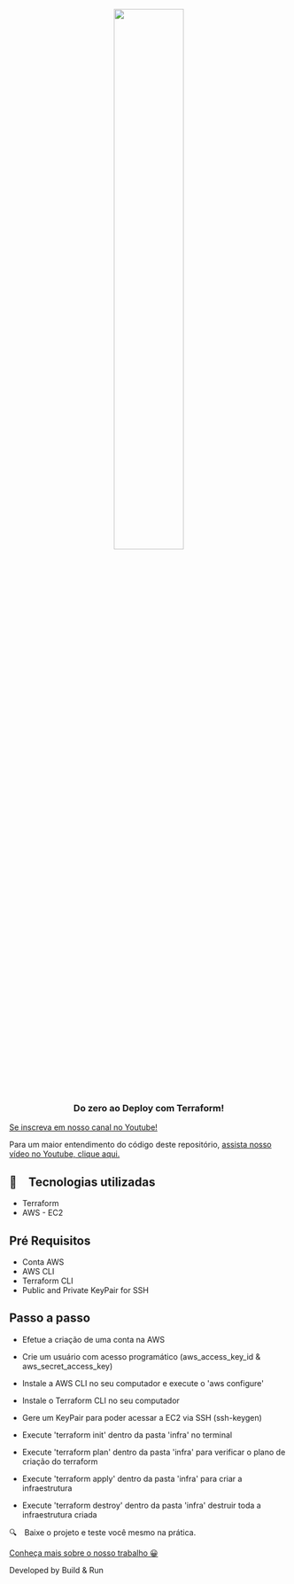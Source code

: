 <p align="center" width="100%">
    <img width="50%" src="https://github.com/buildrun-tech/buildrun-terraform-ec2-ssh-exemplo/blob/main/images/logoterraform.png"> 
</p>


<h3 align="center">
  Do zero ao Deploy com Terraform!
</h3>

[Se inscreva em nosso canal no Youtube!](https://www.youtube.com/@buildrun-tech?sub_confirmation=1)

Para um maior entendimento do código deste repositório, [assista nosso vídeo no Youtube, clique aqui.](https://www.youtube.com/watch?v=IBhao06sYek)


## :rocket: Tecnologias utilizadas

* Terraform
* AWS - EC2

## Pré Requisitos

- Conta AWS
- AWS CLI
- Terraform CLI
- Public and Private KeyPair for SSH

## Passo a passo

- Efetue a criação de uma conta na AWS
- Crie um usuário com acesso programático (aws_access_key_id & aws_secret_access_key)
- Instale a AWS CLI no seu computador e execute o 'aws configure'
- Instale o Terraform CLI no seu computador
- Gere um KeyPair para poder acessar a EC2 via SSH (ssh-keygen)
- Execute 'terraform init' dentro da pasta 'infra' no terminal
- Execute 'terraform plan' dentro da pasta 'infra' para verificar o plano de criação do terraform

- Execute 'terraform apply' dentro da pasta 'infra' para criar a infraestrutura
- Execute 'terraform destroy' dentro da pasta 'infra' destruir toda a infraestrutura criada

:mag: Baixe o projeto e teste você mesmo na prática.

[Conheça mais sobre o nosso trabalho 😀](https://www.instagram.com/buildrun.tech/)

Developed by Build & Run
